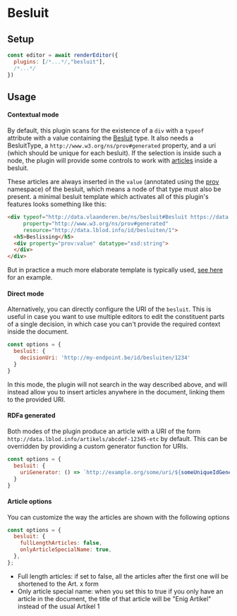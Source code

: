 # Besluit


## Setup

```javascript
const editor = await renderEditor({
  plugins: [/*...*/,"besluit"], 
  /*...*/
})

```

## Usage

#### Contextual mode

By default, this plugin scans for the existence of a `div` with 
a `typeof` attribute with a value containing the [Besluit](https://data.vlaanderen.be/ns/besluit/#Besluit) type. 
It also needs a  BesluitType, a `http://www.w3.org/ns/prov#generated` property, and a uri (which should be unique for each besluit).
If the selection is inside such a node, the plugin will provide some controls to work with 
[articles](https://data.vlaanderen.be/ns/besluit/#Artikel) inside a besluit.

These articles are always inserted in the `value` (annotated using the [prov](https://www.w3.org/ns/prov/) namespace) of the besluit, which means a node of that type 
must also be present.
a minimal besluit template which activates all of this plugin's features looks something like this:

``` html
<div typeof="http://data.vlaanderen.be/ns/besluit#Besluit https://data.vlaanderen.be/id/concept/BesluitType/4d8f678a-6fa4-4d5f-a2a1-80974e43bf34"
     property="http://www.w3.org/ns/prov#generated"
     resource="http://data.lblod.info/id/besluiten/1">
  <h5>Beslissing</h5>
  <div property="prov:value" datatype="xsd:string">
  </div>
</div>
```
But in practice a much more elaborate template is typically used, [see here](https://github.com/lblod/frontend-embeddable-notule-editor/blob/ab5a9619385f4b795a44a675fdc30b658bdcb344/public/test.html#L91) for an example.

#### Direct mode

Alternatively, you can directly configure the URI of the `besluit`. This is
useful in case you want to use multiple editors to edit the constituent parts of
a single decision, in which case you can't provide the required context inside
the document.

```javascript
const options = {
  besluit: {
    decisionUri: 'http://my-endpoint.be/id/besluiten/1234'
  }
}
```
In this mode, the plugin will not search in the way described above, and will
instead allow you to insert articles anywhere in the document, linking them to
the provided URI.

#### RDFa generated

Both modes of the plugin produce an article with a URI of the form `http://data.lblod.info/artikels/abcdef-12345-etc` by default.
This can be overridden by providing a custom generator function for URIs.

```javascript
const options = {
  besluit: {
    uriGenerator: () => `http://example.org/some/uri/${someUniqueIdGenerator()}`
  }
}
```

#### Article options

You can customize the way the articles are shown with the following options

```javascript
const options = {
  besluit: {
    fullLengthArticles: false,
    onlyArticleSpecialName: true,
  },
};
```

- Full length articles: if set to false, all the articles after the first one will be shortened to the Art. x form
- Only article special name: when you set this to true if you only have an article in the document, the title of that article will be "Enig Artikel" instead of the usual Artikel 1
